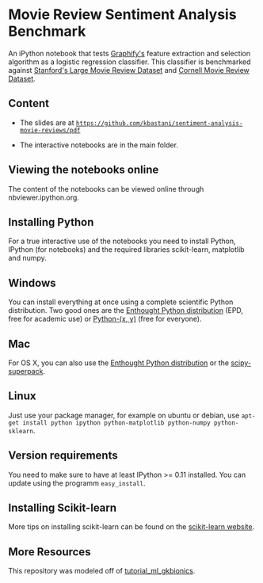 Movie Review Sentiment Analysis Benchmark
================================

An iPython notebook that tests [Graphify's](http://github.com/graphify/graphify) feature extraction and selection algorithm as a logistic regression classifier. This classifier is benchmarked against [Stanford's Large Movie Review Dataset](http://ai.stanford.edu/~amaas//data/sentiment/) and [Cornell Movie Review Dataset](http://www.cs.cornell.edu/people/pabo/movie-review-data/).

Content
-------
- The slides are at [``https://github.com/kbastani/sentiment-analysis-movie-reviews/pdf``](https://github.com/kbastani/sentiment-analysis-movie-reviews/pdf)

- The interactive notebooks are in the main folder.

Viewing the notebooks online
----------------------------
The content of the notebooks can be viewed online through nbviewer.ipython.org.

Installing Python
-----------------
For a true interactive use of the notebooks you need to install Python, IPython (for notebooks) and the required libraries scikit-learn, matplotlib and numpy.

Windows
-------
You can install everything at once using a complete scientific Python distribution.
Two good ones are the [Enthought Python distribution](http://www.enthought.com/products/epd.php) (EPD, free for academic use) or  [Python-(x, y)](http://code.google.com/p/pythonxy/) (free for everyone).

Mac
---
For OS X, you can also use the [Enthought Python distribution](http://www.enthought.com/products/epd.php) or the [scipy-superpack](http://fonnesbeck.github.com/ScipySuperpack/).


Linux
-----
Just use your package manager, for example on ubuntu or debian, use
``apt-get install python ipython python-matplotlib python-numpy python-sklearn``.

Version requirements
--------------------
You need to make sure to have at least IPython >= 0.11 installed. You can update using the programm ``easy_install``.

Installing Scikit-learn
-----------------------
More tips on installing scikit-learn can be found on the [scikit-learn website](http://scikit-learn.sourceforge.net/dev/install.html#installing-an-official-release).


More Resources
--------------
This repository was modeled off of [tutorial_ml_gkbionics](https://github.com/temporaer/tutorial_ml_gkbionics).
